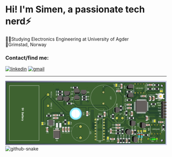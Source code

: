 <h1>Hi! I'm Simen, a passionate tech nerd⚡</h1>

<p>
  🧑‍🎓Studying Electronics Engineering at University of Agder <br>
  📍Grimstad, Norway
  
</p>

<h3>Contact/find me:</h3>
<p>
  <a target="_blank" href="https://www.linkedin.com/in/simenshanisch" style="display: inline-block;"><img src="https://img.shields.io/badge/linkedin-logo?style=for-the-badge&logo=linkedin&logoColor=white&color=%230a77b6" alt="linkedin" /></a> 
  <a target="_blank" href="mailto:simen.s.hanisch@gmail.com" style="display: inline-block;"><img src="https://img.shields.io/badge/Gmail-D14836?style=for-the-badge&logo=gmail&logoColor=white" alt="gmail" /></a> 
</p>

***

<div align="center">
  <img height="200" src="images/pcb.png"  />
</div>


<picture>
  <source media="(prefers-color-scheme: dark)" srcset="https://raw.githubusercontent.com/tobiasmeyhoefer/tobiasmeyhoefer/output/github-snake-dark.svg" />
  <source media="(prefers-color-scheme: light)" srcset="https://raw.githubusercontent.com/tobiasmeyhoefer/tobiasmeyhoefer/output/github-snake.svg" />
  <img alt="github-snake" src="https://raw.githubusercontent.com/tobiasmeyhoefer/tobiasmeyhoefer/output/github-snake.svg" />
</picture>

